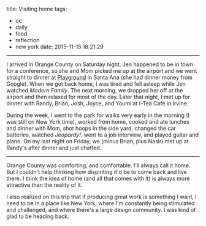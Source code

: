title: Visiting home
tags:
  - oc
  - daily
  - food
  - reflection
  - new york
date: 2015-11-15 18:21:29
---


I arrived in Orange County on Saturday night. Jen happened to be in town for a conference, so she and Mom picked me up at the airport and we went straight to dinner at [Playground](http://playgrounddtsa.com/) in Santa Ana (she had dinner money from Google). When we got back home, I was tired and fell asleep while Jen watched *Modern Family*. The next morning, we dropped her off at the airport and then relaxed for most of the day. Later that night, I met up for dinner with Randy, Brian, Josh, Joyce, and Youmi at I-Tea Café in Irvine.

During the week, I went to the park for walks very early in the morning (I was still on New York time), worked from home, cooked and ate lunches and dinner with Mom, shot hoops in the side yard, changed the car batteries, watched *Jeopardy!*, went to a job interview, and played guitar and piano. On my last night on Friday, we (minus Brian, plus Nasir) met up at Randy's after dinner and just chatted.

---
Orange County was comforting, and comfortable. I'll always call it home. But I couldn't help thinking how dispiriting it'd be to come back and live there. I think the idea of home (and all that comes with it) is always more attractive than the reality of it.

I also realized on this trip that if producing great work is something I want, I need to be in a place like New York, where I'm constantly being stimulated and challenged, and where there's a large design community. I was kind of glad to be heading back.
